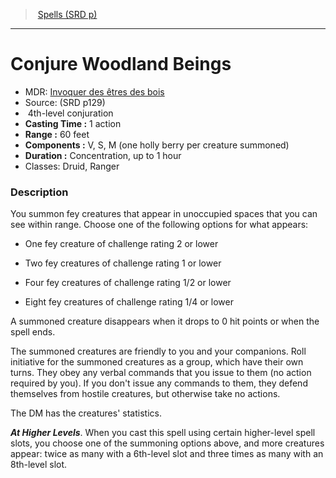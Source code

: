﻿---
!SpellItem
Name: Conjure Woodland Beings
AltName: '[Invoquer des êtres des bois](hd_spells_invoquer_des_etres_des_bois.md)'
Type: conjuration
Level: 4
CastingTime: 1 action
Range: 60 feet
Components: V, S, M (one holly berry per creature summoned)
Duration: Concentration, up to 1 hour
Classes: Druid, Ranger
Family: SpellVO
Source: (SRD p129)
Id: spells_vo.md#conjure-woodland-beings
ParentLink: spells_vo.md#spells-srd-p
ParentName: Spells (SRD p)
NameLevel: 1
Attributes:
  Name: Conjure Woodland Beings
  Markdown: >+
    # <!--Name-->Conjure Woodland Beings<!--/Name-->


    - MDR: <!--AltName-->[Invoquer des êtres des bois](hd_spells_invoquer_des_etres_des_bois.md)<!--/AltName-->

    - Source: <!--Source-->(SRD p129)<!--/Source-->

    -  <!--Level-->4<!--/Level-->th-level <!--Type-->conjuration<!--/Type-->

    - **Casting Time :** <!--CastingTime-->1 action<!--/CastingTime-->

    - **Range :** <!--Range-->60 feet<!--/Range-->

    - **Components :** <!--Components-->V, S, M (one holly berry per creature summoned)<!--/Components-->

    - **Duration :** <!--Duration-->Concentration, up to 1 hour<!--/Duration-->

    - Classes: <!--Classes-->Druid, Ranger<!--/Classes-->


    ### Description


    You summon fey creatures that appear in unoccupied spaces that you can see within range. Choose one of the following options for what appears:


    * One fey creature of challenge rating 2 or lower


    * Two fey creatures of challenge rating 1 or lower


    * Four fey creatures of challenge rating 1/2 or lower


    * Eight fey creatures of challenge rating 1/4 or lower


    A summoned creature disappears when it drops to 0 hit points or when the spell ends.


    The summoned creatures are friendly to you and your companions. Roll initiative for the summoned creatures as a group, which have their own turns. They obey any verbal commands that you issue to them (no action required by you). If you don't issue any commands to them, they defend themselves from hostile creatures, but otherwise take no actions.


    The DM has the creatures' statistics.


    **_At Higher Levels_**. When you cast this spell using certain higher-level spell slots, you choose one of the summoning options above, and more creatures appear: twice as many with a 6th-level slot and three times as many with an 8th-level slot.

  AltName: '[Invoquer des êtres des bois](hd_spells_invoquer_des_etres_des_bois.md)'
  Source: (SRD p129)
  Level: 4
  Type: conjuration
  CastingTime: 1 action
  Range: 60 feet
  Components: V, S, M (one holly berry per creature summoned)
  Duration: Concentration, up to 1 hour
  Classes: Druid, Ranger
AttributesDictionary: >+
  Name: Conjure Woodland Beings

  Markdown: >+

    # <!--Name-->Conjure Woodland Beings<!--/Name-->





    - MDR: <!--AltName-->[Invoquer des êtres des bois](hd_spells_invoquer_des_etres_des_bois.md)<!--/AltName-->



    - Source: <!--Source-->(SRD p129)<!--/Source-->



    -  <!--Level-->4<!--/Level-->th-level <!--Type-->conjuration<!--/Type-->



    - **Casting Time :** <!--CastingTime-->1 action<!--/CastingTime-->



    - **Range :** <!--Range-->60 feet<!--/Range-->



    - **Components :** <!--Components-->V, S, M (one holly berry per creature summoned)<!--/Components-->



    - **Duration :** <!--Duration-->Concentration, up to 1 hour<!--/Duration-->



    - Classes: <!--Classes-->Druid, Ranger<!--/Classes-->





    ### Description





    You summon fey creatures that appear in unoccupied spaces that you can see within range. Choose one of the following options for what appears:





    * One fey creature of challenge rating 2 or lower





    * Two fey creatures of challenge rating 1 or lower





    * Four fey creatures of challenge rating 1/2 or lower





    * Eight fey creatures of challenge rating 1/4 or lower





    A summoned creature disappears when it drops to 0 hit points or when the spell ends.





    The summoned creatures are friendly to you and your companions. Roll initiative for the summoned creatures as a group, which have their own turns. They obey any verbal commands that you issue to them (no action required by you). If you don't issue any commands to them, they defend themselves from hostile creatures, but otherwise take no actions.





    The DM has the creatures' statistics.





    **_At Higher Levels_**. When you cast this spell using certain higher-level spell slots, you choose one of the summoning options above, and more creatures appear: twice as many with a 6th-level slot and three times as many with an 8th-level slot.



  AltName: '[Invoquer des êtres des bois](hd_spells_invoquer_des_etres_des_bois.md)'

  Source: (SRD p129)

  Level: 4

  Type: conjuration

  CastingTime: 1 action

  Range: 60 feet

  Components: V, S, M (one holly berry per creature summoned)

  Duration: Concentration, up to 1 hour

  Classes: Druid, Ranger

---
> [Spells (SRD p)](srd_spells.md)

---

# Conjure Woodland Beings

- MDR: [Invoquer des êtres des bois](hd_spells_invoquer_des_etres_des_bois.md)
- Source: (SRD p129)
-  4th-level conjuration
- **Casting Time :** 1 action
- **Range :** 60 feet
- **Components :** V, S, M (one holly berry per creature summoned)
- **Duration :** Concentration, up to 1 hour
- Classes: Druid, Ranger

### Description

You summon fey creatures that appear in unoccupied spaces that you can see within range. Choose one of the following options for what appears:

* One fey creature of challenge rating 2 or lower

* Two fey creatures of challenge rating 1 or lower

* Four fey creatures of challenge rating 1/2 or lower

* Eight fey creatures of challenge rating 1/4 or lower

A summoned creature disappears when it drops to 0 hit points or when the spell ends.

The summoned creatures are friendly to you and your companions. Roll initiative for the summoned creatures as a group, which have their own turns. They obey any verbal commands that you issue to them (no action required by you). If you don't issue any commands to them, they defend themselves from hostile creatures, but otherwise take no actions.

The DM has the creatures' statistics.

**_At Higher Levels_**. When you cast this spell using certain higher-level spell slots, you choose one of the summoning options above, and more creatures appear: twice as many with a 6th-level slot and three times as many with an 8th-level slot.

